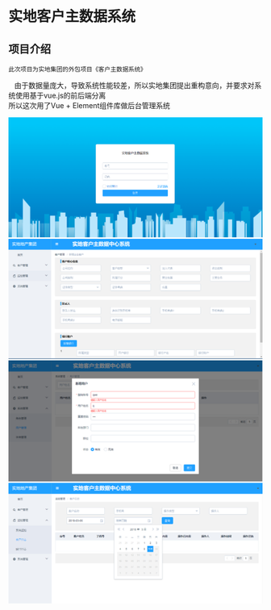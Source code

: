 实地客户主数据系统
================

## 项目介绍
    此次项目为实地集团的外包项目《客户主数据系统》
    由于数据量庞大，导致系统性能较差，所以实地集团提出重构意向，并要求对系统使用基于vue.js的前后端分离<br>
    所以这次用了Vue + Element组件库做后台管理系统



![login](https://github.com/sanzaijie/readme_image/blob/master/734DC142-FD2E-4efa-BC5F-CC8C9D77ABA0.png)
![login](https://github.com/sanzaijie/readme_image/blob/master/8AB610CC-B67D-4f63-B7E9-FCDADC89A939.png)
![login](https://github.com/sanzaijie/readme_image/blob/master/ADCECDFD-705A-48e0-95AF-FDE5C1B206BE.png)
![login](https://github.com/sanzaijie/readme_image/blob/master/DE036CD4-AB3F-48e8-9E01-43285EC79B6D.png)
